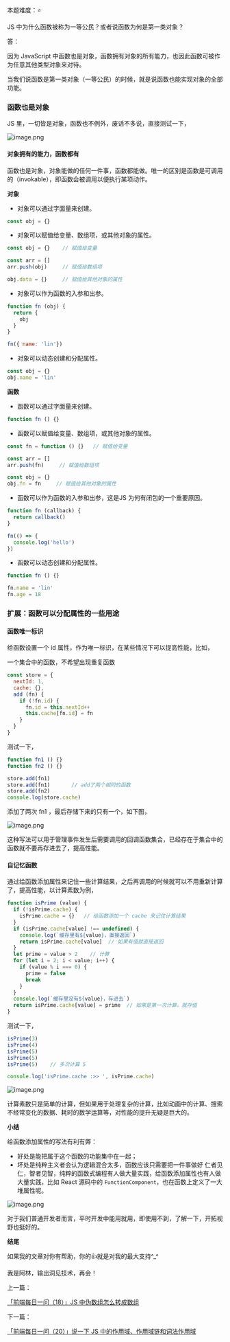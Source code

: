 本题难度：⭐ 

JS 中为什么函数被称为一等公民？或者说函数为何是第一类对象？

答：

因为 JavaScript 中函数也是对象，函数拥有对象的所有能力，也因此函数可被作为任意其他类型对象来对待。

当我们说函数是第一类对象（一等公民）的时候，就是说函数也能实现对象的全部功能。

### 函数也是对象
JS 里，一切皆是对象，函数也不例外，废话不多说，直接测试一下，

![image.png](https://p3-juejin.byteimg.com/tos-cn-i-k3u1fbpfcp/53d699da102b43e895c53ad47b6a36ec~tplv-k3u1fbpfcp-watermark.image?)

#### 对象拥有的能力，函数都有

函数也是对象，对象能做的任何一件事，函数都能做。唯一的区别是函数是可调用的（invokable），即函数会被调用以便执行某项动作。

**对象**

- 对象可以通过字面量来创建。
```js
const obj = {}
```
- 对象可以赋值给变量、数组项，或其他对象的属性。
```js
const obj = {}    // 赋值给变量

const arr = []
arr.push(obj)     // 赋值给数组项

obj.data = {}     // 赋值给其他对象的属性
```
- 对象可以作为函数的入参和出参。
```js
function fn (obj) {
  return {
    obj
  }
}

fn({ name: 'lin'})
```
- 对象可以动态创建和分配属性。
```js
const obj = {}
obj.name = 'lin'
```
**函数**

- 函数可以通过字面量来创建。
```js
function fn () {}
```
- 函数可以赋值给变量、数组项，或其他对象的属性。
```js
const fn = function () {}   // 赋值给变量

const arr = []
arr.push(fn)     // 赋值给数组项

const obj = {}
obj.fn = fn     // 赋值给其他对象的属性
```
- 函数可以作为函数的入参和出参，这是JS 为何有闭包的一个重要原因。
```js
function fn (callback) {
  return callback()
}

fn(() => {
  console.log('hello')
})
```
- 函数可以动态创建和分配属性。
```js
function fn () {}

fn.name = 'lin'
fn.age = 18
```

### 扩展：函数可以分配属性的一些用途

#### 函数唯一标识

给函数设置一个 id 属性，作为唯一标识，在某些情况下可以提高性能，比如，

一个集合中的函数，不希望出现重复函数

```js
const store = {
  nextId: 1,
  cache: {},
  add (fn) {
    if (!fn.id) {
      fn.id = this.nextId++
      this.cache[fn.id] = fn
    }
  }
}
```
测试一下，
```js
function fn1 () {}
function fn2 () {}

store.add(fn1)  
store.add(fn1)       // add了两个相同的函数
store.add(fn2)
console.log(store.cache)
```
添加了两次 fn1 ，最后存储下来的只有一个，如下图，

![image.png](https://p3-juejin.byteimg.com/tos-cn-i-k3u1fbpfcp/9ed14bdac55b434eaf8a3b48c0483f14~tplv-k3u1fbpfcp-watermark.image?)

这种写法可以用于管理事件发生后需要调用的回调函数集合，已经存在于集合中的函数就不要再存进去了，提高性能。

#### 自记忆函数

通过给函数添加属性来记住一些计算结果，之后再调用的时候就可以不用重新计算了，提高性能，以计算素数为例，

```js
function isPrime (value) {
  if (!isPrime.cache) {
    isPrime.cache = {}   // 给函数添加一个 cache 来记住计算结果
  }
  if (isPrime.cache[value] !== undefined) {
    console.log(`缓存里有${value}，直接返回`)
    return isPrime.cache[value]  // 如果有值就直接返回
  }
  let prime = value > 2    // 计算
  for (let i = 2; i < value; i++) {
    if (value % i === 0) {
      prime = false
      break
    }
  }
  console.log(`缓存里没有${value}，存进去`)
  return isPrime.cache[value] = prime  // 如果是第一次计算，就存值
}
```
测试一下，
```js
isPrime(3)
isPrime(4)
isPrime(5)
isPrime(5)
isPrime(5)    // 多次计算 5

console.log('isPrime.cache :>> ', isPrime.cache)
```


![image.png](https://p9-juejin.byteimg.com/tos-cn-i-k3u1fbpfcp/5483c8179329458fb4c3731e7c2d152b~tplv-k3u1fbpfcp-watermark.image?)

计算素数只是简单的计算，但如果用于处理复杂的计算，比如动画中的计算、搜索不经常变化的数据、耗时的数学运算等，对性能的提升无疑是巨大的。

**小结**

给函数添加属性的写法有利有弊：
- 好处是能把属于这个函数的功能集中在一起；
- 坏处是纯粹主义者会认为逻辑混合太多，函数应该只需要把一件事做好
仁者见仁，智者见智，纯粹的函数式编程有人做大量实践，给函数添加属性也有人做大量实践，比如 React 源码中的 `FunctionComponent`，也在函数上定义了一大堆属性呢。


![image.png](https://p6-juejin.byteimg.com/tos-cn-i-k3u1fbpfcp/a45437bac3544e9fa709e908664b6615~tplv-k3u1fbpfcp-watermark.image?)

对于我们普通开发者而言，平时开发中能用就用，即使用不到，了解一下，开拓视野也挺好的。

**结尾**

如果我的文章对你有帮助，你的👍就是对我的最大支持^_^

我是阿林，输出洞见技术，再会！

上一篇：

[「前端每日一问（18）」JS 中伪数组怎么转成数组](https://github.com/wlllyfor/question-everyday/blob/main/JS/18.JS%20%E4%B8%AD%E4%BC%AA%E6%95%B0%E7%BB%84%E6%80%8E%E4%B9%88%E8%BD%AC%E6%88%90%E6%95%B0%E7%BB%84.md)

下一篇：

[「前端每日一问（20）」说一下 JS 中的作用域、作用域链和词法作用域](https://juejin.cn/post/7075472985762725902)